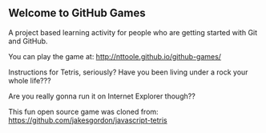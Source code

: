 ## Welcome to GitHub Games

A project based learning activity for people who are getting started with Git and GitHub.

You can play the game at: http://nttoole.github.io/github-games/

Instructions for Tetris, seriously? Have you been living under a rock your whole life???

Are you really gonna run it on Internet Explorer though??

This fun open source game was cloned from: https://github.com/jakesgordon/javascript-tetris
